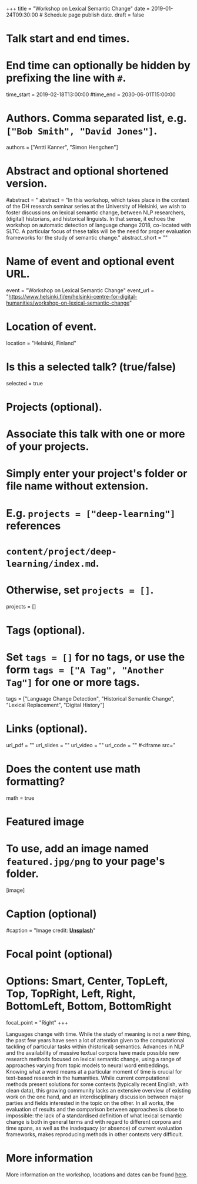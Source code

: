 +++
title = "Workshop on Lexical Semantic Change"
date = 2019-01-24T09:30:00 # Schedule page publish date.
draft = false

# Talk start and end times.
#   End time can optionally be hidden by prefixing the line with `#`.
time_start = 2019-02-18T13:00:00
#time_end = 2030-06-01T15:00:00

# Authors. Comma separated list, e.g. `["Bob Smith", "David Jones"]`.
authors = ["Antti Kanner", "Simon Hengchen"]

# Abstract and optional shortened version.
#abstract = "
abstract = "In this workshop, which takes place in the context of the DH research seminar series at the University of Helsinki, we wish to foster discussions on lexical semantic change, between NLP researchers, (digital) historians, and historical linguists. In that sense, it echoes the workshop on automatic detection of language change 2018, co-located with SLTC. A particular focus of these talks will be the need for proper evaluation frameworks for the study of semantic change."
abstract_short = ""

# Name of event and optional event URL.
event = "Workshop on Lexical Semantic Change"
event_url = "https://www.helsinki.fi/en/helsinki-centre-for-digital-humanities/workshop-on-lexical-semantic-change"


# Location of event.
location = "Helsinki, Finland"

# Is this a selected talk? (true/false)
selected = true

# Projects (optional).
#   Associate this talk with one or more of your projects.
#   Simply enter your project's folder or file name without extension.
#   E.g. `projects = ["deep-learning"]` references 
#   `content/project/deep-learning/index.md`.
#   Otherwise, set `projects = []`.
projects = []

# Tags (optional).
#   Set `tags = []` for no tags, or use the form `tags = ["A Tag", "Another Tag"]` for one or more tags.
tags = ["Language Change Detection", "Historical Semantic Change", "Lexical Replacement", "Digital History"]

# Links (optional).
url_pdf = ""
url_slides = ""
url_video = ""
url_code = ""
#<iframe src="

# Does the content use math formatting?
math = true

# Featured image
# To use, add an image named `featured.jpg/png` to your page's folder. 
[image]

  # Caption (optional)
  #caption = "Image credit: [**Unsplash**](https://unsplash.com/photos/bzdhc5b3Bxs)"

  # Focal point (optional)
  # Options: Smart, Center, TopLeft, Top, TopRight, Left, Right, BottomLeft, Bottom, BottomRight
  focal_point = "Right"
+++


<p>Languages change with time. While the study of meaning is not a new thing, the past few years have seen a lot of attention given to the computational tackling of particular tasks within (historical) semantics. Advances in NLP and the availability of massive textual corpora have made possible new research methods focused on lexical semantic change, using a range of approaches varying from topic models to neural word embeddings. Knowing what a word means at a particular moment of time is crucial for text-based research in the humanities. While current computational methods present solutions for some contexts (typically recent English, with clean data), this growing community lacks an extensive overview of existing work on the one hand, and an interdisciplinary discussion between major parties and fields interested in the topic on the other. In all works, the evaluation of results and the comparison between approaches is close to impossible: the lack of a standardised definition of what lexical semantic change is both in general terms and with regard to different corpora and time spans, as well as the inadequacy (or absence) of current evaluation frameworks, makes reproducing methods in other contexts very difficult.</p>

<h1 id="information">More information</h1>
More information on the workshop, locations and dates can be found <a href="https://www.helsinki.fi/en/helsinki-centre-for-digital-humanities/workshop-on-lexical-semantic-change" target="_top">here</a>.   
